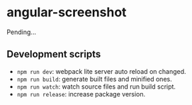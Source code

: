 # angular-screenshot

Pending...

## Development scripts
* `npm run dev`: webpack lite server auto reload on changed.
* `npm run build`: generate built files and minified ones.
* `npm run watch`: watch source files and run build script.
* `npm run release`: increase package version.